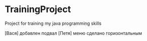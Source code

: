 # TrainingProject
Project for training my java programming skills

[Вася] добавлен подвал
[Петя] меню сделано горизонтальным
